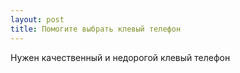 ```yaml
---
layout: post 
title: Помогите выбрать клевый телефон 
--- 
```

Нужен качественный и недорогой клевый телефон